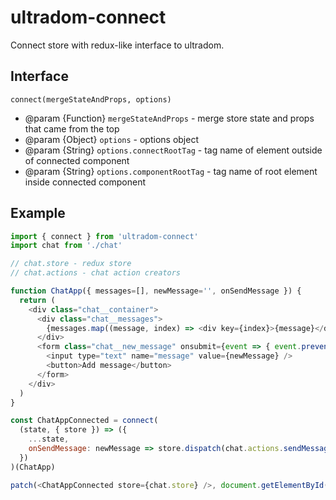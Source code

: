 # ultradom-connect

Connect store with redux-like interface to ultradom.

## Interface

`connect(mergeStateAndProps, options)`

* @param {Function} `mergeStateAndProps` -  merge store state and props that came from the top
* @param {Object} `options` - options object
* @param {String} `options.connectRootTag` - tag name of element outside of connected component
* @param {String} `options.componentRootTag` - tag name of root element inside connected component

## Example

```js
import { connect } from 'ultradom-connect'
import chat from './chat'

// chat.store - redux store
// chat.actions - chat action creators

function ChatApp({ messages=[], newMessage='', onSendMessage }) {
  return (
    <div class="chat__container">
      <div class="chat__messages">
        {messages.map((message, index) => <div key={index}>{message}</div>)}
      </div>
      <form class="chat__new_message" onsubmit={event => { event.preventDefault(); onSendMessage(event.target.elements.message.value) }}>
        <input type="text" name="message" value={newMessage} />
        <button>Add message</button>
      </form>
    </div>
  )
}

const ChatAppConnected = connect(
  (state, { store }) => ({
    ...state,
    onSendMessage: newMessage => store.dispatch(chat.actions.sendMessage(newMessage))
  })
)(ChatApp)

patch(<ChatAppConnected store={chat.store} />, document.getElementById('app'))
```
